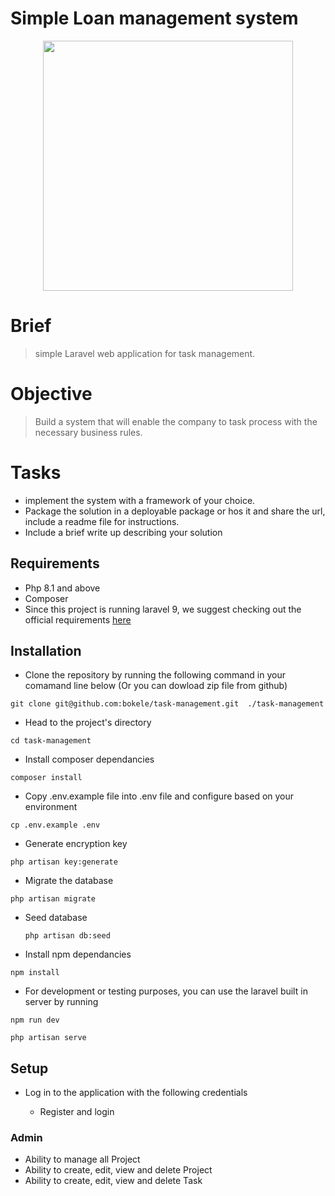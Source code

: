 # Simple Loan management system

<p align="center"><a href="https://github.com/bokele" target="_blank">
<img src="/public/assets/dashboard.png" width="400"></a></p>

# Brief

> simple Laravel web application for task management.

# Objective

> Build a system that will enable the company to task process with the necessary business rules.

# Tasks

-   implement the system with a framework of your choice.
-   Package the solution in a deployable package or hos it and share the url, include a readme file for instructions.
-   Include a brief write up describing your solution

## Requirements

-   Php 8.1 and above
-   Composer
-   Since this project is running laravel 9, we suggest checking out the official requirements [here](https://laravel.com/docs/9.x/upgrade#updating-dependencies)

## Installation

-   Clone the repository by running the following command in your comamand line below (Or you can dowload zip file from github)

```shell
git clone git@github.com:bokele/task-management.git  ./task-management
```

-   Head to the project's directory

```shell
cd task-management
```

-   Install composer dependancies

```shell
composer install
```

-   Copy .env.example file into .env file and configure based on your environment

```shell
cp .env.example .env
```

-   Generate encryption key

```shell
php artisan key:generate
```

-   Migrate the database

```shell
php artisan migrate
```

-   Seed database
    ```shell
    php artisan db:seed
    ```
-   Install npm dependancies

```shell
npm install
```

-   For development or testing purposes, you can use the laravel built in server by running

```shell
npm run dev
```

```shell
php artisan serve
```

## Setup

-   Log in to the application with the following credentials

    -   Register and login

### Admin

-   Ability to manage all Project
-   Ability to create, edit, view and delete Project
-   Ability to create, edit, view and delete Task

